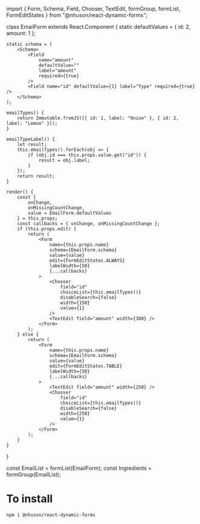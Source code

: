 
import {
    Form,
    Schema,
    Field,
    Chooser,
    TextEdit,
    formGroup,
    formList,
    FormEditStates
} from "@nhuson/react-dynamic-forms";

class EmailForm extends React.Component {
    static defaultValues = { id: 2, amount: 1 };

    static schema = (
        <Schema>
            <Field
                name="amount"
                defaultValue=""
                label="amount"
                required={true}
            />
            <Field name="id" defaultValue={1} label="Type" required={true} />
        </Schema>
    );

    emailTypes() {
        return Immutable.fromJS([{ id: 1, label: "Onion" }, { id: 2, label: "Lemon" }]);
    }

    emailTypeLabel() {
        let result;
        this.emailTypes().forEach(obj => {
            if (obj.id === this.props.value.get("id")) {
                result = obj.label;
            }
        });
        return result;
    }

    render() {
        const {
            onChange,
            onMissingCountChange,
            value = EmailForm.defaultValues
        } = this.props;
        const callbacks = { onChange, onMissingCountChange };
        if (this.props.edit) {
            return (
                <Form
                    name={this.props.name}
                    schema={EmailForm.schema}
                    value={value}
                    edit={FormEditStates.ALWAYS}
                    labelWidth={50}
                    {...callbacks}
                >
                    <Chooser
                        field="id"
                        choiceList={this.emailTypes()}
                        disableSearch={false}
                        width={150}
                        value={1}
                    />
                    <TextEdit field="amount" width={300} />
                </Form>
            );
        } else {
            return (
                <Form
                    name={this.props.name}
                    schema={EmailForm.schema}
                    value={value}
                    edit={FormEditStates.TABLE}
                    labelWidth={50}
                    {...callbacks}
                >
                    <TextEdit field="amount" width={250} />
                    <Chooser
                        field="id"
                        choiceList={this.emailTypes()}
                        disableSearch={false}
                        width={250}
                        value={1}
                    />
                </Form>
            );
        }
    }
}

const EmailList = formList(EmailForm);
const Ingredients = formGroup(EmailList);

# To install
`npm i @nhuson/react-dynamic-forms`
